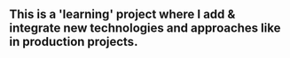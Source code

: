 ## This is a 'learning' project where I add & integrate new technologies and approaches like in production projects.
